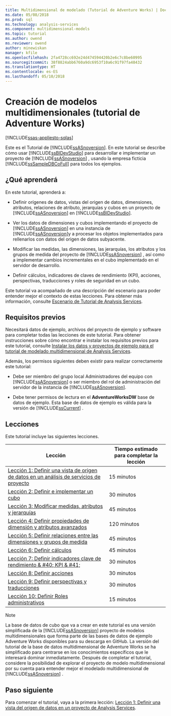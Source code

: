 ```yaml
---
title: Multidimensional de modelado (Tutorial de Adventure Works) | Documentos de Microsoft
ms.date: 05/08/2018
ms.prod: sql
ms.technology: analysis-services
ms.component: multidimensional-models
ms.topic: tutorial
ms.author: owend
ms.reviewer: owend
author: minewiskan
manager: kfile
ms.openlocfilehash: 2fa4728cc692e24d474594420b2e6c7c8be60995
ms.sourcegitcommit: 38f8824abb6760a9dc6953f10a6c91f97fa48432
ms.translationtype: HT
ms.contentlocale: es-ES
ms.lasthandoff: 05/10/2018
---
```

# <a name="multidimensional-modeling-adventure-works-tutorial"></a>Creación de modelos multidimensionales (tutorial de Adventure Works)
[!INCLUDE[ssas-appliesto-sqlas](../includes/ssas-appliesto-sqlas.md)]

Este es el Tutorial de [!INCLUDE[ssASnoversion](../includes/ssasnoversion-md.md)]. En este tutorial se describe cómo usar [!INCLUDE[ssBIDevStudio](../includes/ssbidevstudio-md.md)] para desarrollar e implementar un proyecto de [!INCLUDE[ssASnoversion](../includes/ssasnoversion-md.md)] , usando la empresa ficticia [!INCLUDE[ssSampleDBCoFull](../includes/sssampledbcofull-md.md)] para todos los ejemplos.  
  
## <a name="what-you-learn"></a>¿Qué aprenderá  
En este tutorial, aprenderá a:  
  
-   Definir orígenes de datos, vistas del origen de datos, dimensiones, atributos, relaciones de atributo, jerarquías y cubos en un proyecto de [!INCLUDE[ssASnoversion](../includes/ssasnoversion-md.md)] en [!INCLUDE[ssBIDevStudio](../includes/ssbidevstudio-md.md)].  
  
-   Ver los datos de dimensiones y cubos implementando el proyecto de [!INCLUDE[ssASnoversion](../includes/ssasnoversion-md.md)] en una instancia de [!INCLUDE[ssASnoversion](../includes/ssasnoversion-md.md)]y a procesar los objetos implementados para rellenarlos con datos del origen de datos subyacente.  
  
-   Modificar las medidas, las dimensiones, las jerarquías, los atributos y los grupos de medida del proyecto de [!INCLUDE[ssASnoversion](../includes/ssasnoversion-md.md)] , así como a implementar cambios incrementales en el cubo implementado en el servidor de desarrollo.  
  
-   Definir cálculos, indicadores de claves de rendimiento (KPI), acciones, perspectivas, traducciones y roles de seguridad en un cubo.  
  
Este tutorial va acompañado de una descripción del escenario para poder entender mejor el contexto de estas lecciones. Para obtener más información, consulte [Escenario de Tutorial de Analysis Services](../analysis-services/analysis-services-tutorial-scenario.md).  
  
## <a name="prerequisites"></a>Requisitos previos  
Necesitará datos de ejemplo, archivos del proyecto de ejemplo y software para completar todas las lecciones de este tutorial. Para obtener instrucciones sobre cómo encontrar e instalar los requisitos previos para este tutorial, consulte [Instalar los datos y proyectos de ejemplo para el tutorial de modelado multidimensional de Analysis Services](../analysis-services/install-sample-data-and-projects.md).  
  
Además, los permisos siguientes deben existir para realizar correctamente este tutorial:  
  
-   Debe ser miembro del grupo local Administradores del equipo con [!INCLUDE[ssASnoversion](../includes/ssasnoversion-md.md)] o ser miembro del rol de administración del servidor de la instancia de [!INCLUDE[ssASnoversion](../includes/ssasnoversion-md.md)].  
  
-   Debe tener permisos de lectura en el **AdventureWorksDW** base de datos de ejemplo. Esta base de datos de ejemplo es válida para la versión de [!INCLUDE[ssCurrent](../includes/sscurrent-md.md)] .  
  
## <a name="lessons"></a>Lecciones  
Este tutorial incluye las siguientes lecciones.  
  
|Lección|Tiempo estimado para completar la lección|  
|----------|------------------------------|  
|[Lección 1: Definir una vista de origen de datos en un análisis de servicios de proyecto](../analysis-services/lesson-1-defining-a-data-source-view-within-an-analysis-services-project.md)|15 minutos|  
|[Lección 2: Definir e implementar un cubo](../analysis-services/lesson-2-defining-and-deploying-a-cube.md)|30 minutos|  
|[Lección 3: Modificar medidas, atributos y jerarquías](../analysis-services/lesson-3-modifying-measures-attributes-and-hierarchies.md)|45 minutos|  
|[Lección 4: Definir propiedades de dimensión y atributos avanzados](../analysis-services/lesson-4-defining-advanced-attribute-and-dimension-properties.md)|120 minutos|  
|[Lección 5: Definir relaciones entre las dimensiones y grupos de medida](../analysis-services/lesson-5-defining-relationships-between-dimensions-and-measure-groups.md)|45 minutos|  
|[Lección 6: Definir cálculos](../analysis-services/lesson-6-defining-calculations.md)|45 minutos|  
|[Lección 7: Definir indicadores clave de rendimiento & #40; KPI & #41;](../analysis-services/lesson-7-defining-key-performance-indicators-kpis.md)|30 minutos|  
|[Lección 8: Definir acciones](../analysis-services/lesson-8-defining-actions.md)|30 minutos|  
|[Lección 9: Definir perspectivas y traducciones](../analysis-services/lesson-9-defining-perspectives-and-translations.md)|30 minutos|  
|[Lección 10: Definir Roles administrativos](../analysis-services/lesson-10-defining-administrative-roles.md)|15 minutos|  
  
> [!NOTE]  
> La base de datos de cubo que va a crear en este tutorial es una versión simplificada de la [!INCLUDE[ssASnoversion](../includes/ssasnoversion-md.md)] proyecto de modelos multidimensionales que forma parte de las bases de datos de ejemplo Adventure Works disponibles para su descarga en GitHub. La versión del tutorial de la base de datos multidimensional de Adventure Works se ha simplificado para centrarse en los conocimientos específicos que le interesará dominar inmediatamente. Después de completar el tutorial, considere la posibilidad de explorar el proyecto de modelo multidimensional por su cuenta para entender mejor el modelado multidimensional de [!INCLUDE[ssASnoversion](../includes/ssasnoversion-md.md)] .  
  
## <a name="next-step"></a>Paso siguiente  
Para comenzar el tutorial, vaya a la primera lección: [Lección 1: Definir una vista del origen de datos en un proyecto de Analysis Services](../analysis-services/lesson-1-defining-a-data-source-view-within-an-analysis-services-project.md).  
  
  
  
